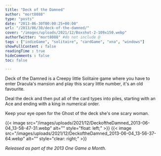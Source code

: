 ```yaml
---
title: "Deck of the Damned"
author: "mort8088"
type: "posts"
date: "2013-06-30T00:00:25+00:00"
url: "/2013/06/30/deck-of-the-damned/"
cover: "/images/uploads/2021/12/Boxshot-2-109x150.webp"
authorTwitter: "mort8088" #do not include @
tags : ["indieGame", "solitaire", "cardGame", "xna", "windows"]
showFullContent : false
readingTime : true
hideComments : false
toc: false

---
```


Deck of the Damned is a Creepy little Solitaire game where you have to enter Dracula's mansion and play this scary little number, it's an old favourite.

Deal the deck and then put all of the card types into piles, starting with an Ace and ending with a king in numerical order.

Keep your eye open for the Ghost of the deck she's one scary woman.

{{< image src="/images/uploads/2021/12/DeckoftheDamned_2013-06-04_13-58-47-31.webp" alt="" style="float: left;" >}}
{{< image src="/images/uploads/2021/12/DeckoftheDamned_2013-06-04_13-56-37-64.webp" alt="" style="clear: right;" >}}

_Released as part of the 2013 One Game a Month._
